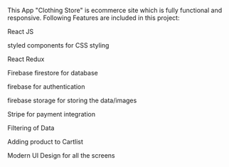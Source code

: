 This App "Clothing Store" is ecommerce site which is fully functional and responsive. 
Following Features are included in this project:

 React JS 
 
 styled components for CSS styling
 
React Redux

Firebase firestore for database

firebase for authentication 

firebase storage for storing the data/images

Stripe for payment integration

Filtering of Data

Adding product to Cartlist

Modern UI Design for all the screens


